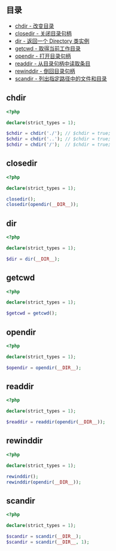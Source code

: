 ## 目录

* [chdir - 改变目录](#chdir)
* [closedir - 关闭目录句柄](#closedir)
* [dir - 返回一个 Directory 类实例](#dir)
* [getcwd - 取得当前工作目录](#getcwd)
* [opendir - 打开目录句柄](#opendir)
* [readdir - 从目录句柄中读取条目](#readdir)
* [rewinddir - 倒回目录句柄](#rewinddir)
* [scandir - 列出指定路径中的文件和目录](#scandir)



## chdir

```php
<?php

declare(strict_types = 1);

$chdir = chdir('./'); // $chdir = true;
$chdir = chdir('..'); // $chdir = true;
$chdir = chdir('/');  // $chdir = true;

```



## closedir

```php
<?php

declare(strict_types = 1);

closedir();
closedir(opendir(__DIR__));

```



## dir

```php
<?php

declare(strict_types = 1);

$dir = dir(__DIR__);

```



## getcwd

```php
<?php

declare(strict_types = 1);

$getcwd = getcwd();

```



## opendir

```php
<?php

declare(strict_types = 1);

$opendir = opendir(__DIR__);

```



## readdir

```php
<?php

declare(strict_types = 1);

$readdir = readdir(opendir(__DIR__));

```



## rewinddir

```php
<?php

declare(strict_types = 1);

rewinddir();
rewinddir(opendir(__DIR__));

```



## scandir

```php
<?php

declare(strict_types = 1);

$scandir = scandir(__DIR__);
$scandir = scandir(__DIR__, 1);

```
